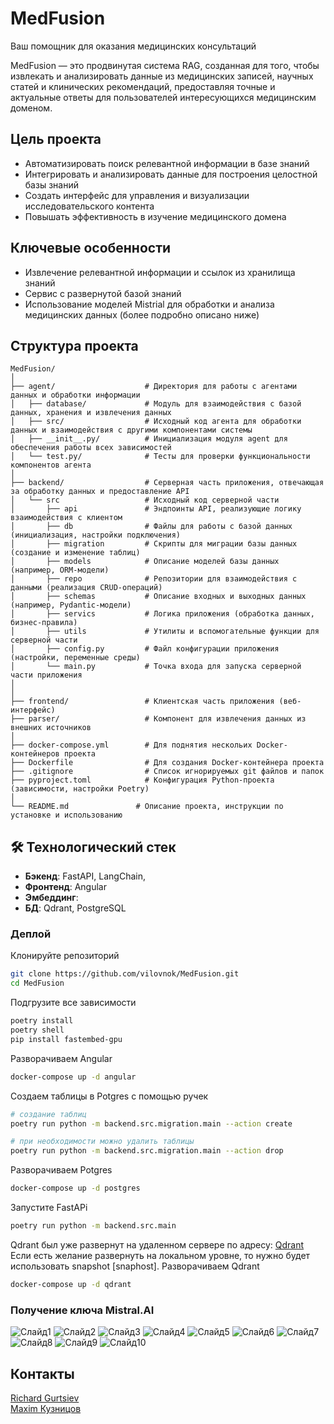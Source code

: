 # MedFusion
Ваш помощник для оказания медицинских консультаций

MedFusion — это продвинутая система RAG, созданная для того, чтобы извлекать и анализировать данные из медицинских записей, научных статей и клинических рекомендаций, предоставляя точные и актуальные ответы для пользователей интересующихся медицинским доменом.

## Цель проекта
- Автоматизировать поиск релевантной информации в базе знаний
- Интегрировать и анализировать данные для построения целостной базы знаний
- Создать интерфейс для управления и визуализации исследовательского контента
- Повышать эффективность в изучение медицинского домена

## Ключевые особенности
- Извлечение релевантной информации и ссылок из хранилища знаний
- Сервис с развернутой базой знаний
- Использование моделей Mistrial для обработки и анализа медицинских данных (более подробно описано ниже)

## Структура проекта
```
MedFusion/
│
├── agent/                    # Директория для работы с агентами данных и обработки информации
│   ├── database/             # Модуль для взаимодействия с базой данных, хранения и извлечения данных
│   ├── src/                  # Исходный код агента для обработки данных и взаимодействия с другими компонентами системы
│   ├── __init__.py/          # Инициализация модуля agent для обеспечения работы всех зависимостей
│   └── test.py/              # Тесты для проверки функциональности компонентов агента
│
├── backend/                  # Серверная часть приложения, отвечающая за обработку данных и предоставление API
│   └── src                   # Исходный код серверной части
│       ├── api               # Эндпоинты API, реализующие логику взаимодействия с клиентом
│       ├── db                # Файлы для работы с базой данных (инициализация, настройки подключения)
│       ├── migration         # Скрипты для миграции базы данных (создание и изменение таблиц)
│       ├── models            # Описание моделей базы данных (например, ORM-модели)
│       ├── repo              # Репозитории для взаимодействия с данными (реализация CRUD-операций)
│       ├── schemas           # Описание входных и выходных данных (например, Pydantic-модели)
│       ├── servics           # Логика приложения (обработка данных, бизнес-правила)
│       ├── utils             # Утилиты и вспомогательные функции для серверной части
│       ├── config.py         # Файл конфигурации приложения (настройки, переменные среды)
│       └── main.py           # Точка входа для запуска серверной части приложения
│
│
├── frontend/                 # Клиентская часть приложения (веб-интерфейс)           
├── parser/                   # Компонент для извлечения данных из внешних источников
│
├── docker-compose.yml        # Для поднятия нескольих Docker-контейнеров проекта
├── Dockerfile                # Для создания Docker-контейнера проекта
├── .gitignore                # Список игнорируемых git файлов и папок
├── pyproject.toml            # Конфигурация Python-проекта (зависимости, настройки Poetry)
│
└── README.md               # Описание проекта, инструкции по установке и использованию
```

## 🛠 Технологический стек
- **Бэкенд**: FastAPI, LangChain,
- **Фронтенд**: Angular
- **Эмбеддинг**: 
- **БД**: Qdrant, PostgreSQL



### Деплой
Клонируйте репозиторий
```bash
git clone https://github.com/vilovnok/MedFusion.git
cd MedFusion
```

Подгрузите все зависимости
```bash
poetry install
poetry shell
pip install fastembed-gpu
```

Разворачиваем Angular
```bash
docker-compose up -d angular
```
Создаем таблицы в Potgres с помощью ручек
```bash
# создание таблиц
poetry run python -m backend.src.migration.main --action create

# при необходимости можно удалить таблицы
poetry run python -m backend.src.migration.main --action drop
```
Разворачиваем Potgres
```bash
docker-compose up -d postgres
```
Запустите FastAPi
```bash
poetry run python -m backend.src.main
```

Qdrant был уже развернут на удаленном сервере по адресу: [Qdrant](http://77.234.216.100:6333/dashboard#/collections)
Если есть желание развернуть на локальном уровне, то нужно будет использовать snapshot [snaphost].
Разворачиваем Qdrant
```bash
docker-compose up -d qdrant
```


### Получение ключа Mistral.AI

![Слайд1](https://github.com/user-attachments/assets/575055a3-d4c7-4bb8-a301-e379d4f234a0)
![Слайд2](https://github.com/user-attachments/assets/b4c8786b-84b5-4f3d-a664-95ab877b6a81)
![Слайд3](https://github.com/user-attachments/assets/024c2833-cac9-4668-8831-daacf28d8bba)
![Слайд4](https://github.com/user-attachments/assets/40dace3d-9960-45af-9561-7501fb2c8d3c)
![Слайд5](https://github.com/user-attachments/assets/13f0a5cd-4fe1-4b23-864f-04949a1f6439)
![Слайд6](https://github.com/user-attachments/assets/1c7c7d60-4552-4605-888e-275f22a209a2)
![Слайд7](https://github.com/user-attachments/assets/02542e6a-aabf-444e-9a5d-92f0a83c452b)
![Слайд8](https://github.com/user-attachments/assets/11c25a3b-5ead-43da-ad0a-502ccfdfe329)
![Слайд9](https://github.com/user-attachments/assets/0d97307a-a292-4d53-8b78-4efccbbdafdb)
![Слайд10](https://github.com/user-attachments/assets/9ed8dffb-25fe-4f3f-a7f2-e89e2a715006)



## Контакты
[Richard Gurtsiev](https://t.me/r1char9)      
[Maxim Кузницов](https://t.me/board_and_sword)